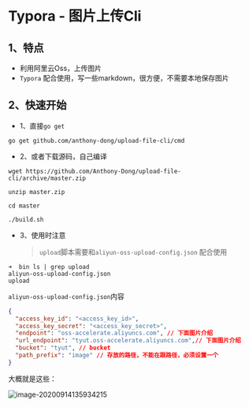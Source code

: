 # Typora - 图片上传Cli



## 1、特点

- 利用阿里云Oss，上传图片
- `Typora` 配合使用，写一些markdown，很方便，不需要本地保存图片

## 2、快速开始

- 1、直接`go get`

```shell
go get github.com/anthony-dong/upload-file-cli/cmd
```

- 2、或者下载源码，自己编译

```shell
wget https://github.com/Anthony-Dong/upload-file-cli/archive/master.zip

unzip master.zip

cd master

./build.sh
```

- 3、使用时注意

  > `upload`脚本需要和`aliyun-oss-upload-config.json` 配合使用

```shlle
➜  bin ls | grep upload
aliyun-oss-upload-config.json
upload
```

`aliyun-oss-upload-config.json`内容

```json
{
  "access_key_id": "<access_key_id>",
  "access_key_secret": "<access_key_secret>",
  "endpoint": "oss-accelerate.aliyuncs.com", // 下面图片介绍
  "url_endpoint": "tyut.oss-accelerate.aliyuncs.com",// 下面图片介绍
  "bucket": "tyut", // bucket
  "path_prefix": "image" // 存放的路径，不能在跟路径，必须设置一个
}
```

大概就是这些：

![image-20200914135934215](https://tyut.oss-accelerate.aliyuncs.com/image/2020/9-14/42cdf58e904e4dbeac06028639db9d40.png)

